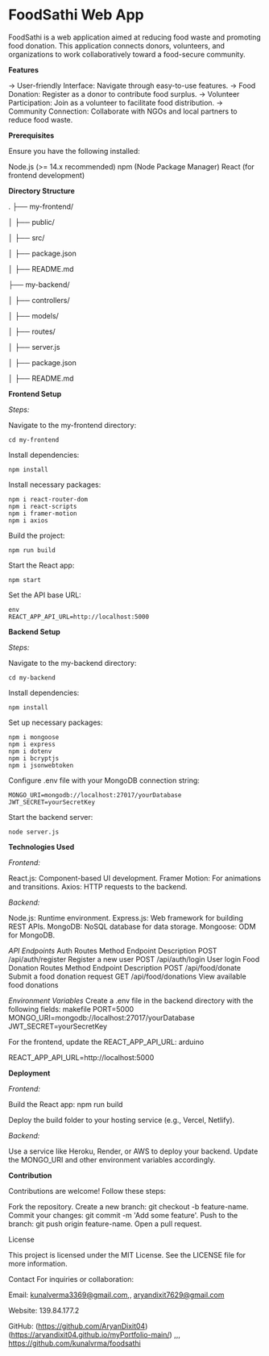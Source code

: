 # FoodSathi Web App

FoodSathi is a web application aimed at reducing food waste and promoting food donation. This application connects donors, volunteers, and organizations to work collaboratively toward a food-secure community.


**Features**

-> User-friendly Interface: Navigate through easy-to-use features.
-> Food Donation: Register as a donor to contribute food surplus.
-> Volunteer Participation: Join as a volunteer to facilitate food distribution.
-> Community Connection: Collaborate with NGOs and local partners to reduce food waste.


**Prerequisites**

Ensure you have the following installed:

Node.js (>= 14.x recommended)
npm (Node Package Manager)
React (for frontend development)


**Directory Structure**

.
├── my-frontend/

│   ├── public/

│   ├── src/

│   ├── package.json

│   ├── README.md

├── my-backend/

│   ├── controllers/

│   ├── models/

│   ├── routes/

│   ├── server.js

│   ├── package.json

│   ├── README.md


**Frontend Setup**

*Steps:*

Navigate to the my-frontend directory: 
```
cd my-frontend
```

Install dependencies:
```
npm install
```

Install necessary packages:
```
npm i react-router-dom
npm i react-scripts
npm i framer-motion
npm i axios
```

Build the project:
```
npm run build
```

Start the React app:
```
npm start
```

Set the API base URL:
```
env
REACT_APP_API_URL=http://localhost:5000
```


**Backend Setup**

*Steps:*

Navigate to the my-backend directory:
```
cd my-backend
```

Install dependencies:
```
npm install
```

Set up necessary packages:
```
npm i mongoose
npm i express
npm i dotenv
npm i bcryptjs
npm i jsonwebtoken
```

Configure .env file with your MongoDB connection string:
```
MONGO_URI=mongodb://localhost:27017/yourDatabase
JWT_SECRET=yourSecretKey
```

Start the backend server:
```
node server.js
```


**Technologies Used**

*Frontend:*

React.js: Component-based UI development.
Framer Motion: For animations and transitions.
Axios: HTTP requests to the backend.

*Backend:*

Node.js: Runtime environment.
Express.js: Web framework for building REST APIs.
MongoDB: NoSQL database for data storage.
Mongoose: ODM for MongoDB.

*API Endpoints*
Auth Routes
Method	Endpoint	Description
POST	/api/auth/register	Register a new user
POST	/api/auth/login	User login
Food Donation Routes
Method	Endpoint	Description
POST	/api/food/donate	Submit a food donation request
GET	/api/food/donations	View available food donations

*Environment Variables*
Create a .env file in the backend directory with the following fields:
makefile
PORT=5000
MONGO_URI=mongodb://localhost:27017/yourDatabase
JWT_SECRET=yourSecretKey

For the frontend, update the REACT_APP_API_URL:
arduino

REACT_APP_API_URL=http://localhost:5000


**Deployment**

*Frontend:*

Build the React app:
npm run build

Deploy the build folder to your hosting service (e.g., Vercel, Netlify).

*Backend:*

Use a service like Heroku, Render, or AWS to deploy your backend.
Update the MONGO_URI and other environment variables accordingly.


**Contribution**

Contributions are welcome! Follow these steps:

Fork the repository.
Create a new branch: git checkout -b feature-name.
Commit your changes: git commit -m 'Add some feature'.
Push to the branch: git push origin feature-name.
Open a pull request.

License

This project is licensed under the MIT License. See the LICENSE file for more information.


Contact
For inquiries or collaboration:

Email: kunalverma3369@gmail.com,, aryandixit7629@gmail.com

Website: 139.84.177.2

GitHub: (https://github.com/AryanDixit04)(https://aryandixit04.github.io/myPortfolio-main/) ,,, https://github.com/kunalvrma/foodsathi
